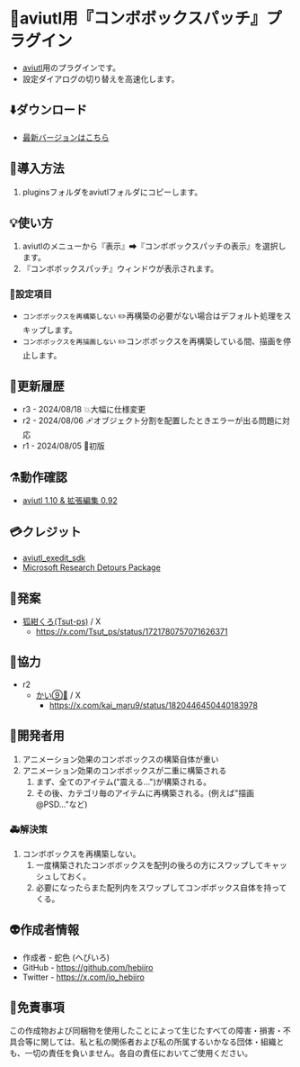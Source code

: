 ﻿# 🎉aviutl用『コンボボックスパッチ』プラグイン

* [aviutl](https://spring-fragrance.mints.ne.jp/aviutl/)用のプラグインです。
* 設定ダイアログの切り替えを高速化します。

## ⬇️ダウンロード

* [最新バージョンはこちら](https://github.com/hebiiro/aviutl.combobox_patch.auf/releases/latest/)

## 🚀導入方法

1. pluginsフォルダをaviutlフォルダにコピーします。

## 💡使い方

1. aviutlのメニューから『表示』➡『コンボボックスパッチの表示』を選択します。
1. 『コンボボックスパッチ』ウィンドウが表示されます。

### 📝設定項目

* `コンボボックスを再構築しない`
	✏️再構築の必要がない場合はデフォルト処理をスキップします。
* `コンボボックスを再描画しない`
	✏️コンボボックスを再構築している間、描画を停止します。

## 🔖更新履歴

* r3 - 2024/08/18 💥大幅に仕様変更
* r2 - 2024/08/06 🩹オブジェクト分割を配置したときエラーが出る問題に対応
* r1 - 2024/08/05 🚀初版

## ⚗️動作確認

* [aviutl 1.10 & 拡張編集 0.92](https://spring-fragrance.mints.ne.jp/aviutl/)

## 💳クレジット

* [aviutl_exedit_sdk](https://github.com/ePi5131/aviutl_exedit_sdk)
* [Microsoft Research Detours Package](https://github.com/microsoft/Detours)

## 🐣発案

* [狐紺くろ(Tsut-ps)](https://x.com/Tsut_ps) / X
	* https://x.com/Tsut_ps/status/1721780757071626371

## 🤝協力

* r2
	* [かい⑨🍓](https://twitter.com/kai_maru9) / X
		* https://x.com/kai_maru9/status/1820446450440183978

## 💩開発者用

1. アニメーション効果のコンボボックスの構築自体が重い
1. アニメーション効果のコンボボックスが二重に構築される
	1. まず、全てのアイテム("震える...")が構築される。
	1. その後、カテゴリ毎のアイテムに再構築される。(例えば"描画@PSD..."など)

### 🚑️解決策

1. コンボボックスを再構築しない。
	1. 一度構築されたコンボボックスを配列の後ろの方にスワップしてキャッシュしておく。
	1. 必要になったらまた配列内をスワップしてコンボボックス自体を持ってくる。

## 👽️作成者情報

* 作成者 - 蛇色 (へびいろ)
* GitHub - https://github.com/hebiiro
* Twitter - https://x.com/io_hebiiro

## 🚨免責事項

この作成物および同梱物を使用したことによって生じたすべての障害・損害・不具合等に関しては、私と私の関係者および私の所属するいかなる団体・組織とも、一切の責任を負いません。各自の責任においてご使用ください。
